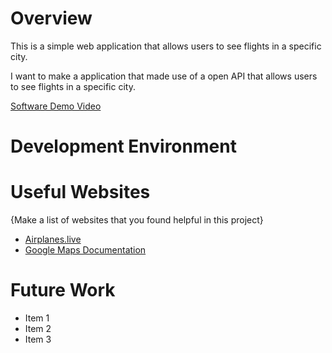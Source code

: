 # Overview

This is a simple web application that allows users to see flights in a specific city.

I want to make a application that made use of a open API that allows users to see flights in a specific city.

[Software Demo Video](http://youtube.link.goes.here)

# Development Environment

# Useful Websites

{Make a list of websites that you found helpful in this project}

- [Airplanes.live](https://airplanes.live/)
- [Google Maps Documentation](https://developers.google.com/maps/documentation)

# Future Work

- Item 1
- Item 2
- Item 3
